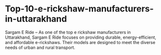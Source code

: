 # Top-10-e-rickshaw-manufacturers-in-uttarakhand
Sargam E Ride – As one of the top e rickshaw manufacturers in Uttarakhand, Sargam E Ride focuses on providing durable, energy-efficient, and affordable e-rickshaws. Their models are designed to meet the diverse needs of urban and rural transport.
